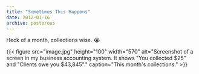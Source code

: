 ```yaml
---
title: "Sometimes This Happens"
date: 2012-01-16
archive: posterous
---
```


Heck of a month, collections wise. :sob:

{{< figure 
	src="image.jpg" 
	height="100" 
	width="570" 
	alt="Screenshot of a screen in my business accounting system. It shows \"You collected $25\" and \"Clients owe you $43,845\"." 
	caption="This month's collections." >}}
